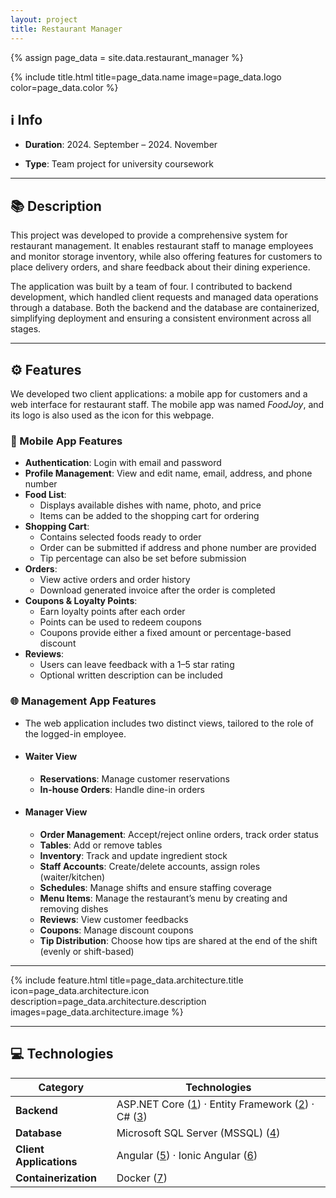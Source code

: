 ```yaml
---
layout: project
title: Restaurant Manager
---
```


{% assign page_data = site.data.restaurant_manager %}

{%
    include title.html
    title=page_data.name
    image=page_data.logo
    color=page_data.color
%}

## ℹ️ **Info**

- **Duration**: 2024. September – 2024. November

- **Type**: Team project for university coursework

---

## 📚 **Description**

This project was developed to provide a comprehensive system for restaurant management.
It enables restaurant staff to manage employees and monitor storage inventory,
while also offering features for customers to place delivery orders, and share feedback about their dining experience.

The application was built by a team of four.
I contributed to backend development, which handled client requests and managed data operations through a database.
Both the backend and the database are containerized, simplifying deployment and ensuring a consistent environment across all stages.

---

## ⚙️ **Features**

We developed two client applications: a mobile app for customers and a web interface for restaurant staff.
The mobile app was named _FoodJoy_, and its logo is also used as the icon for this webpage.

### 📱 Mobile App Features

- **Authentication**: Login with email and password
- **Profile Management**: View and edit name, email, address, and phone number
- **Food List**:
  - Displays available dishes with name, photo, and price
  - Items can be added to the shopping cart for ordering
- **Shopping Cart**:
  - Contains selected foods ready to order
  - Order can be submitted if address and phone number are provided
  - Tip percentage can also be set before submission
- **Orders**:
  - View active orders and order history
  - Download generated invoice after the order is completed
- **Coupons & Loyalty Points**:
  - Earn loyalty points after each order
  - Points can be used to redeem coupons
  - Coupons provide either a fixed amount or percentage-based discount
- **Reviews**:
  - Users can leave feedback with a 1–5 star rating
  - Optional written description can be included

### 🌐 Management App Features

- The web application includes two distinct views, tailored to the role of the logged-in employee.

- #### Waiter View

  - **Reservations**: Manage customer reservations
  - **In-house Orders**: Handle dine-in orders

- #### Manager View
  - **Order Management**: Accept/reject online orders, track order status
  - **Tables**: Add or remove tables
  - **Inventory**: Track and update ingredient stock
  - **Staff Accounts**: Create/delete accounts, assign roles (waiter/kitchen)
  - **Schedules**: Manage shifts and ensure staffing coverage
  - **Menu Items**: Manage the restaurant’s menu by creating and removing dishes
  - **Reviews**: View customer feedbacks
  - **Coupons**: Manage discount coupons
  - **Tip Distribution**: Choose how tips are shared at the end of the shift (evenly or shift-based)

---

{%
    include feature.html
    title=page_data.architecture.title
    icon=page_data.architecture.icon
    description=page_data.architecture.description
    images=page_data.architecture.image
%}

---

## 💻 **Technologies**

| **Category**            | **Technologies**                                       |
| ----------------------- | ------------------------------------------------------ |
| **Backend**             | ASP.NET Core ([1]) · Entity Framework ([2]) · C# ([3]) |
| **Database**            | Microsoft SQL Server (MSSQL) ([4])                     |
| **Client Applications** | Angular ([5]) · Ionic Angular ([6])                    |
| **Containerization**    | Docker ([7])                                           |

[1]: https://learn.microsoft.com/aspnet/core
[2]: https://learn.microsoft.com/ef/core
[3]: https://learn.microsoft.com/dotnet/csharp
[4]: https://www.microsoft.com/sql-server
[5]: https://angular.io
[6]: https://ionicframework.com/docs/angular/overview
[7]: https://www.docker.com
